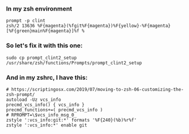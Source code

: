 ### In my zsh environment

```
prompt -p clint
zsh/2 13636 %F{magenta}(%fgit%F{magenta})%F{yellow}-%F{magenta}[%F{green}main%F{magenta}]%f %

```

### So let's fix it with this one:

```
sudo cp prompt_clint2_setup /usr/share/zsh/functions/Prompts/prompt_clint2_setup

```

### And in my zshrc, I have this:

```
# https://scriptingosx.com/2019/07/moving-to-zsh-06-customizing-the-zsh-prompt/
autoload -Uz vcs_info
precmd_vcs_info() { vcs_info }
precmd_functions+=( precmd_vcs_info )
# RPROMPT=\$vcs_info_msg_0_
zstyle ':vcs_info:git:*' formats '%F{240}(%b)%r%f'
zstyle ':vcs_info:*' enable git

```

